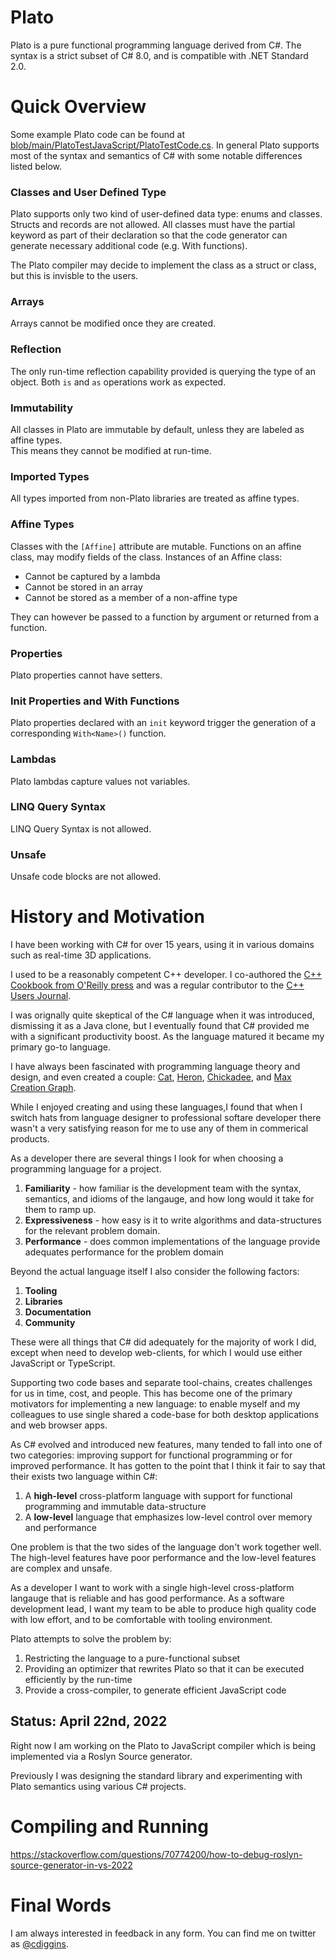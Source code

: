 # Plato

Plato is a pure functional programming language derived from C#. 
The syntax is a strict subset of C# 8.0, and is compatible with .NET Standard 2.0. 


# Quick Overview

Some example Plato code can be found at [blob/main/PlatoTestJavaScript/PlatoTestCode.cs](https://github.com/cdiggins/plato/blob/main/PlatoTestJavaScript/PlatoTestCode.cs).
In general Plato supports most of the syntax and semantics of C# with some notable 
differences listed below.

### Classes and User Defined Type 

Plato supports only two kind of user-defined data type: enums and classes. Structs and records
are not allowed. All classes must have the partial keyword as part of their declaration so
that the code generator can generate necessary additional code (e.g. With functions). 

The Plato compiler may decide to implement the class as a struct or class, but this is invisble
to the users. 

### Arrays

Arrays cannot be modified once they are created.  

### Reflection

The only run-time reflection capability provided is querying the type of an object. 
Both `is` and `as` operations work as expected. 

### Immutability

All classes in Plato are immutable by default, unless they are labeled as affine types.  
This means they cannot be modified at run-time. 

### Imported Types

All types imported from non-Plato libraries are treated as affine types. 

### Affine Types 

Classes with the `[Affine]` attribute are mutable. 
Functions on an affine class, may
modify fields of the class. Instances of an Affine class:

* Cannot be captured by a lambda
* Cannot be stored in an array
* Cannot be stored as a member of a non-affine type

They can however be passed to a function by argument or returned from a function. 

### Properties 

Plato properties cannot have setters. 

### Init Properties and With Functions

Plato properties declared with an `init` keyword trigger the generation of a corresponding `With<Name>()` function.

### Lambdas

Plato lambdas capture values not variables. 

### LINQ Query Syntax

LINQ Query Syntax is not allowed. 

### Unsafe

Unsafe code blocks are not allowed. 

# History and Motivation

I have been working with C# for over 15 years, using it in various domains such as real-time 3D applications. 

I used to be a reasonably competent C++ developer. I co-authored the [C++ Cookbook from O'Reilly press](https://www.amazon.ca/Cookbook-Solutions-Examples-Programmers/dp/0596007612) 
and was a regular contributor to the [C++ Users Journal](https://en.wikipedia.org/wiki/C/C%2B%2B_Users_Journal).

I was orignally quite skeptical of the C# language when it was introduced, dismissing it as a Java clone, but I 
eventually found that C# provided me with a significant productivity boost. As the language matured it became my 
primary go-to language. 

I have always been fascinated with programming language theory and design, and even created a couple: 
[Cat](https://github.com/cdiggins/cat-language), [Heron](https://github.com/cdiggins/heron-language), 
[Chickadee](https://github.com/Clemex/chickadee), and [Max Creation Graph](https://knowledge.autodesk.com/support/3ds-max/learn-explore/caas/CloudHelp/cloudhelp/2017/ENU/3DSMax/files/GUID-608EC963-75ED-4F63-96B7-D8AE57E75959-htm.html). 

While I enjoyed creating and using these languages,I found that when I switch hats from language designer to
professional softare developer there wasn't a very satisfying reason for me to use any of them in commerical products. 

As a developer there are several things I look for when choosing a programming language for a project.

1. **Familiarity** - how familiar is the development team with the syntax, semantics, and idioms of the langauge, and how
long would it take for them to ramp up. 
2. **Expressiveness** - how easy is it to write algorithms and data-structures for the relevant problem domain. 
3. **Performance** - does common implementations of the language provide adequates performance for the problem domain

Beyond the actual language itself I also consider the following factors: 

1. **Tooling** 
1. **Libraries** 
1. **Documentation** 
1. **Community** 

These were all things that C# did adequately for the majority of work I did, except when need to develop web-clients,
for which I would use either JavaScript or TypeScript. 

Supporting two code bases and separate tool-chains, creates challenges for us in time, cost, and people. 
This has become one of the primary motivators for implementing a new language: to enable myself and my 
colleagues to use single shared a code-base for both desktop applications and web browser apps. 

As C# evolved and introduced new features, many tended to fall into one of two categories: improving support for 
functional programming or for improved performance. It has gotten to the point that I think it fair to say that 
their exists two language within C#:

1. A **high-level** cross-platform language with support for functional programming and immutable data-structure 
2. A **low-level** language that emphasizes low-level control over memory and performance   

One problem is that the two sides of the language don't work together well. The high-level features have poor performance 
and the low-level features are complex and unsafe. 

As a developer I want to work with a single high-level cross-platform langauge that is reliable and has good performance. 
As a software development lead, I want my team to be able to produce high quality code with low effort, and to be 
comfortable with tooling environment. 

Plato attempts to solve the problem by:

1. Restricting the language to a pure-functional subset
2. Providing an optimizer that rewrites Plato so that it can be executed efficiently by the run-time 
3. Provide a cross-compiler, to generate efficient JavaScript code

## Status: April 22nd, 2022

Right now I am working on the Plato to JavaScript compiler which is being implemented via a Roslyn 
Source generator. 

Previously I was designing the standard library and experimenting with Plato semantics using 
various C# projects. 

# Compiling and Running

https://stackoverflow.com/questions/70774200/how-to-debug-roslyn-source-generator-in-vs-2022

# Final Words

I am always interested in feedback in any form. 
You can find me on twitter as [@cdiggins](https://twitter.com/cdiggins).

